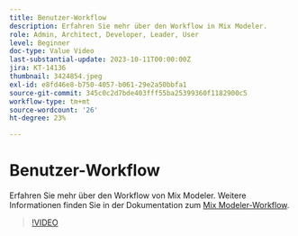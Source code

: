 ```yaml
---
title: Benutzer-Workflow
description: Erfahren Sie mehr über den Workflow in Mix Modeler.
role: Admin, Architect, Developer, Leader, User
level: Beginner
doc-type: Value Video
last-substantial-update: 2023-10-11T00:00:00Z
jira: KT-14136
thumbnail: 3424854.jpeg
exl-id: e8fd46e8-b750-4057-b061-29e2a50bbfa1
source-git-commit: 345c0c2d7bde403fff55ba25399360f1182900c5
workflow-type: tm+mt
source-wordcount: '26'
ht-degree: 23%

---
```


# Benutzer-Workflow

Erfahren Sie mehr über den Workflow von Mix Modeler. Weitere Informationen finden Sie in der Dokumentation zum [Mix Modeler-Workflow](https://experienceleague.adobe.com/de/docs/mix-modeler/using/get-started/workflow).

>[!VIDEO](https://video.tv.adobe.com/v/3440213?learn=on&enablevpops&captions=ger)